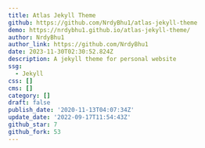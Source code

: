 ```yaml
---
title: Atlas Jekyll Theme
github: https://github.com/NrdyBhu1/atlas-jekyll-theme
demo: https://nrdybhu1.github.io/atlas-jekyll-theme/
author: NrdyBhu1
author_link: https://github.com/NrdyBhu1
date: 2023-11-30T02:30:52.824Z
description: A jekyll theme for personal website
ssg:
  - Jekyll
css: []
cms: []
category: []
draft: false
publish_date: '2020-11-13T04:07:34Z'
update_date: '2022-09-17T11:54:43Z'
github_star: 7
github_fork: 53
---
```


